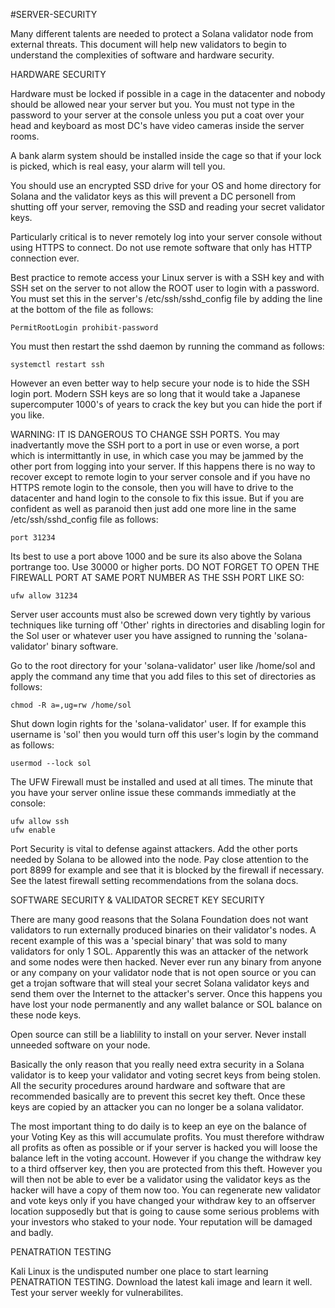 #SERVER-SECURITY

Many different talents are needed to protect a Solana validator node from external threats. This document will help new validators to begin to understand the complexities of software and hardware security.


HARDWARE SECURITY


Hardware must be locked if possible in a cage in the datacenter and nobody should be allowed near your server but you. You must not type in the password to your server at the console unless you put a coat over your head and keyboard as most DC's have video cameras inside the server rooms.

A bank alarm system should be installed inside the cage so that if your lock is picked, which is real easy, your alarm will tell you.

You should use an encrypted SSD drive for your OS and home directory for Solana and the validator keys as this will prevent a DC personell from shutting off your server, removing the SSD and reading your secret validator keys.

Particularly critical is to never remotely log into your server console without using HTTPS to connect. Do not use remote software that only has HTTP connection ever. 

Best practice to remote access your Linux server is with a SSH key and with SSH set on the server to not allow the ROOT user to login with a password. You must set this in the server's /etc/ssh/sshd_config file by adding the line at the bottom of the file as follows:

    PermitRootLogin prohibit-password
    
You must then restart the sshd daemon by running the command as follows:

    systemctl restart ssh
    
However an even better way to help secure your node is to hide the SSH login port. Modern SSH keys are so long that it would take a Japanese supercomputer 1000's of years to crack the key but you can hide the port if you like.

WARNING: IT IS DANGEROUS TO CHANGE SSH PORTS. You may inadvertantly move the SSH port to a port in use or even worse, a port which is intermittantly in use, in which case you may be jammed by the other port from logging into your server. If this happens there is no way to recover except to remote login to your server console and if you have no HTTPS remote login to the console, then you will have to drive to the datacenter and hand login to the console to fix this issue. But if you are confident as well as paranoid then just add one more line in the same /etc/ssh/sshd_config file as follows:

    port 31234    
    
Its best to use a port above 1000 and be sure its also above the Solana portrange too. Use 30000 or higher ports. DO NOT FORGET TO OPEN THE FIREWALL PORT AT SAME PORT NUMBER AS THE SSH PORT LIKE SO:

    ufw allow 31234
    
Server user accounts must also be screwed down very tightly by various techniques like turning off 'Other' rights in directories and disabling login for the Sol user or whatever user you have assigned to running the 'solana-validator' binary software. 

Go to the root directory for your 'solana-validator' user like /home/sol and apply the command any time that you add files to this set of directories as follows:

    chmod -R a=,ug=rw /home/sol
    
Shut down login rights for the 'solana-validator' user. If for example this username is 'sol' then you would turn off this user's login by the command as follows:

    usermod --lock sol
    

The UFW Firewall must be installed and used at all times. The minute that you have your server online issue these commands immediatly at the console:

    ufw allow ssh
    ufw enable
       
Port Security is vital to defense against attackers. Add the other ports needed by Solana to be allowed into the node. Pay close attention to the port 8899 for example and see that it is blocked by the firewall if necessary. See the latest firewall setting recommendations from the solana docs.


SOFTWARE SECURITY & VALIDATOR SECRET KEY SECURITY

There are many good reasons that the Solana Foundation does not want validators to run externally produced binaries on their validator's nodes. A recent example of this was a 'special binary' that was sold to many validators for only 1 SOL. Apparently this was an attacker of the network and some nodes were then hacked. Never ever run any binary from anyone or any company on your validator node that is not open source or you can get a trojan software that will steal your secret Solana validator keys and send them over the Internet to the attacker's server. Once this happens you have lost your node permanently and any wallet balance or SOL balance on these node keys.

Open source can still be a liablility to install on your server. Never install unneeded software on your node.

Basically the only reason that you really need extra security in a Solana validator is to keep your validator and voting secret keys from being stolen. All the security procedures around hardware and software that are recommended basically are to prevent this secret key theft. Once these keys are copied by an attacker you can no longer be a solana validator.

The most important thing to do daily is to keep an eye on the balance of your Voting Key as this will accumulate profits. You must therefore withdraw all profits as often as possible or if your server is hacked you will loose the balance left in the voting account. However if you change the withdraw key to a third offserver key, then you are protected from this theft. However you will then not be able to ever be a validator using the validator keys as the hacker will have a copy of them now too. You can regenerate new validator and vote keys only if you have changed your withdraw key to an offserver location supposedly but that is going to cause some serious problems with your investors who staked to your node. Your reputation will be damaged and badly.

PENATRATION TESTING

Kali Linux is the undisputed number one place to start learning PENATRATION TESTING. Download the latest kali image and learn it well. Test your server weekly for vulnerabilites.
